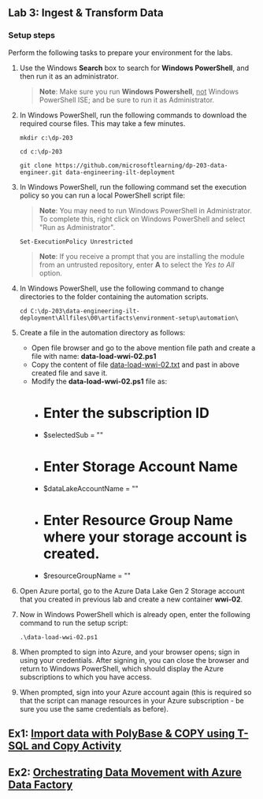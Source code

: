 ## Lab 3: Ingest & Transform Data

### Setup steps

Perform the following tasks to prepare your environment for the labs.

1. Use the Windows **Search** box to search for **Windows PowerShell**, and then run it as an administrator.

    > **Note**: Make sure you run **Windows Powershell**, <u>not</u> Windows PowerShell ISE; and be sure to run it as Administrator.

2. In Windows PowerShell, run the following commands to download the required course files. This may take a few minutes.

    ```
    mkdir c:\dp-203

    cd c:\dp-203

    git clone https://github.com/microsoftlearning/dp-203-data-engineer.git data-engineering-ilt-deployment
    ```

3. In Windows PowerShell, run the following command set the execution policy so you can run a local PowerShell script file:

    > **Note**: You may need to run Windows PowerShell in Administrator.  To complete this, right click on Windows PowerShell and select "Run as Administrator". 

    ```
    Set-ExecutionPolicy Unrestricted
    ```

    > **Note**: If you receive a prompt that you are installing the module from an untrusted repository, enter **A** to select the *Yes to All* option.

4. In Windows PowerShell, use the following command to change directories to the folder containing the automation scripts.

    ```
    cd C:\dp-203\data-engineering-ilt-deployment\Allfiles\00\artifacts\environment-setup\automation\
    ```
5. Create a file in the automation directory as follows:
    - Open file browser and go to the above mention file path and create a file with name: **data-load-wwi-02.ps1**
    - Copy the content of file [data-load-wwi-02.txt](/data-load-wwi-02.txt) and past in above created file and save it.
    - Modify the **data-load-wwi-02.ps1** file as:
        - # Enter the subscription ID
        - $selectedSub = ""
        - # Enter Storage Account Name
        - $dataLakeAccountName = ""
        - # Enter Resource Group Name where your storage account is created.
        - $resourceGroupName = ""

6. Open Azure portal, go to the Azure Data Lake Gen 2 Storage account that you created in previous lab and create a new container **wwi-02**.

7. Now in Windows PowerShell which is already open, enter the following command to run the setup script:
        
    ```
    .\data-load-wwi-02.ps1
    ```
    
7. When prompted to sign into Azure, and your browser opens; sign in using your credentials. After signing in, you can close the browser and return to Windows PowerShell, which should display the Azure subscriptions to which you have access.

8. When prompted, sign into your Azure account again (this is required so that the script can manage resources in your Azure subscription - be sure you use the same credentials as before).

## Ex1: [Import data with PolyBase & COPY using T-SQL and Copy Activity](/lab/Import%20data%20with%20PolyBase%20%26%20COPY%20using%20T-SQL%20and%20Copy%20Activity.pdf)

## Ex2: [Orchestrating Data Movement with Azure Data Factory](/lab/Code%20Free%20Transformation%20using%20Data%20Flow%20in%20ADF.pdf)
